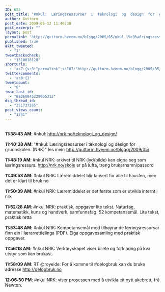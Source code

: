 ```yaml
---
ID: 625
post_title: '#nkul:  Læringsressurser  i  teknologi  og  design  for  grunnskolen.  (NRK)'
author: Guttorm
post_date: 2009-05-13 11:40:38
post_excerpt: ""
layout: post
permalink: 'http://guttorm.hveem.no/blogg/2009/05/nkul-l%c3%a6ringsressurser-i-teknologi-og-design-for-grunnskolen-nrk/'
published: true
aktt_tweeted:
  - "1"
tweetbackscheck:
  - "1310018120"
shorturls:
  - 'a:7:{s:9:"permalink";s:107:"http://guttorm.hveem.no/blogg/2009/05/nkul-l%c3%a6ringsressurser-i-teknologi-og-design-for-grunnskolen-nrk/";s:7:"tinyurl";s:25:"http://tinyurl.com/o5zxfa";s:4:"isgd";s:17:"http://is.gd/Bhcr";s:5:"bitly";s:19:"http://bit.ly/6aTf5";s:5:"snipr";s:22:"http://snipr.com/ibu5e";s:5:"snurl";s:22:"http://snurl.com/ibu5e";s:7:"snipurl";s:24:"http://snipurl.com/ibu5e";}'
twittercomments:
  - 'a:0:{}'
tweetcount:
  - "0"
tmac_last_id:
  - "88260845229965312"
dsq_thread_id:
  - "351737285"
post_views_count:
  - "1741"
---
```

<br /><strong>11:38:43 AM</strong>: #nkul: <a href="http://nrk.no/teknologi_og_design/" rel="nofollow">http://nrk.no/teknologi_og_design/</a><br /><br /><strong>11:40:38 AM</strong>: "#nkul: Læringsressurser i teknologi og design for grunnskolen. (NRK)" les meir: <a href="http://guttorm.hveem.no/blogg/2009/05/" rel="nofollow">http://guttorm.hveem.no/blogg/2009/05/</a><br /><br /><strong>11:48:19 AM</strong>: #nkul NRK: arkivet til NRK (lyd/bilde) kan eigna seg som læringsressurs. <a href="http://nrk.no/skole" rel="nofollow">http://nrk.no/skole</a> er på lufta, treng brukarnamn/passord<br /><br /><strong>11:49:53 AM</strong>: #nkul NRK:  Læremiddelet blir lansert for alle til hausten, men det er klart til bruk no<br /><br /><strong>11:50:39 AM</strong>: #nkul NRK: Læremiddelet er det første som er utvikla internt i nrk<br /><br /><strong>11:52:28 AM</strong>: #nkul NRK: praktisk, oppgaver lite tekst. Naturfag, matematikk, kuns og handverk, samfunnsfag. 52 kompetansemål. Lite tekst,  praktisk retta<br /><br /><strong>11:53:48 AM</strong>: #nkul NRK: Kompetansemål med tilhøyrande læringsressursar finn ein i lærarrettleiinga (PDF). Eiga oppgavesamling med praktisk oppgaver.<br /><br /><strong>11:56:18 AM</strong>: #nkul NRK: Verktøyskapet viser bilete og forklaring på kva utstyr som kan brukast.<br /><br /><strong>11:58:09 AM</strong>: RT @royeide: For å komme til #delogbruk kan du bruke adresse <a href="http://delogbruk.no" rel="nofollow">http://delogbruk.no</a><br /><br /><strong>12:06:30 PM</strong>: #nkul NRK: viser prosessen med å utvikla eit nytt akebrett,  frå Newton.<br />